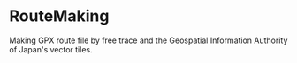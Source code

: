 # RouteMaking
Making GPX route file by free trace and the Geospatial Information Authority of Japan's vector tiles.
